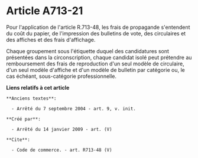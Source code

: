 # Article A713-21

Pour l'application de l'article R.713-48, les frais de propagande s'entendent du coût du papier, de l'impression des
bulletins de vote, des circulaires et des affiches et des frais d'affichage. 

Chaque groupement sous l'étiquette duquel des candidatures sont présentées dans la circonscription, chaque candidat isolé
peut prétendre au remboursement des frais de reproduction d'un seul modèle de circulaire, d'un seul modèle d'affiche et d'un
modèle de bulletin par catégorie ou, le cas échéant, sous-catégorie professionnelle.

**Liens relatifs à cet article**

	**Anciens textes**:

	  - Arrêté du 7 septembre 2004 - art. 9, v. init.

	**Créé par**:

	  - Arrêté du 14 janvier 2009 - art. (V)

	**Cite**:

	  - Code de commerce. - art. R713-48 (V)
